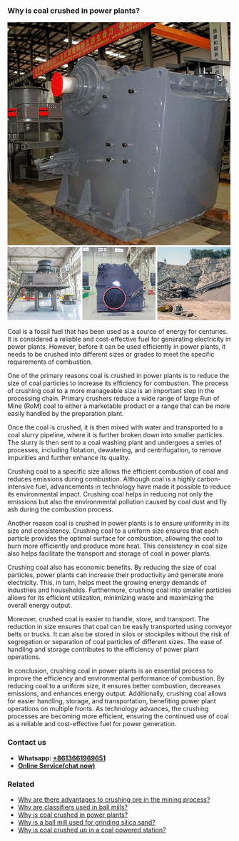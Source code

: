 <h3>Why is coal crushed in power plants?</h3><img src='1701671430.jpg' alt=''><p>Coal is a fossil fuel that has been used as a source of energy for centuries. It is considered a reliable and cost-effective fuel for generating electricity in power plants. However, before it can be used efficiently in power plants, it needs to be crushed into different sizes or grades to meet the specific requirements of combustion.</p><p>One of the primary reasons coal is crushed in power plants is to reduce the size of coal particles to increase its efficiency for combustion. The process of crushing coal to a more manageable size is an important step in the processing chain. Primary crushers reduce a wide range of large Run of Mine (RoM) coal to either a marketable product or a range that can be more easily handled by the preparation plant.</p><p>Once the coal is crushed, it is then mixed with water and transported to a coal slurry pipeline, where it is further broken down into smaller particles. The slurry is then sent to a coal washing plant and undergoes a series of processes, including flotation, dewatering, and centrifugation, to remove impurities and further enhance its quality.</p><p>Crushing coal to a specific size allows the efficient combustion of coal and reduces emissions during combustion. Although coal is a highly carbon-intensive fuel, advancements in technology have made it possible to reduce its environmental impact. Crushing coal helps in reducing not only the emissions but also the environmental pollution caused by coal dust and fly ash during the combustion process.</p><p>Another reason coal is crushed in power plants is to ensure uniformity in its size and consistency. Crushing coal to a uniform size ensures that each particle provides the optimal surface for combustion, allowing the coal to burn more efficiently and produce more heat. This consistency in coal size also helps facilitate the transport and storage of coal in power plants.</p><p>Crushing coal also has economic benefits. By reducing the size of coal particles, power plants can increase their productivity and generate more electricity. This, in turn, helps meet the growing energy demands of industries and households. Furthermore, crushing coal into smaller particles allows for its efficient utilization, minimizing waste and maximizing the overall energy output.</p><p>Moreover, crushed coal is easier to handle, store, and transport. The reduction in size ensures that coal can be easily transported using conveyor belts or trucks. It can also be stored in silos or stockpiles without the risk of segregation or separation of coal particles of different sizes. The ease of handling and storage contributes to the efficiency of power plant operations.</p><p>In conclusion, crushing coal in power plants is an essential process to improve the efficiency and environmental performance of combustion. By reducing coal to a uniform size, it ensures better combustion, decreases emissions, and enhances energy output. Additionally, crushing coal allows for easier handling, storage, and transportation, benefiting power plant operations on multiple fronts. As technology advances, the crushing processes are becoming more efficient, ensuring the continued use of coal as a reliable and cost-effective fuel for power generation.</p><h3>Contact us</h3><ul><li><strong>Whatsapp:&nbsp;<a href="https://wa.me/8613661969651">+8613661969651</a></strong></li><li><a href="https://swt.shibang-china.com/?git&amp;zhl"><strong>Online Service(chat now)</strong></a></li></ul><h3>Related</h3><ul><li><a href='Why%20are%20there%20advantages%20to%20crushing%20ore%20in%20the%20mining%20process%3F.md'>Why are there advantages to crushing ore in the mining process?</a></li><li><a href='Why%20are%20classifiers%20used%20in%20ball%20mills%3F.md'>Why are classifiers used in ball mills?</a></li><li><a href='Why%20is%20coal%20crushed%20in%20power%20plants%3F.md'>Why is coal crushed in power plants?</a></li><li><a href='Why%20is%20a%20ball%20mill%20used%20for%20grinding%20silica%20sand%3F.md'>Why is a ball mill used for grinding silica sand?</a></li><li><a href='Why%20is%20coal%20crushed%20up%20in%20a%20coal%20powered%20station%3F.md'>Why is coal crushed up in a coal powered station?</a></li></ul>